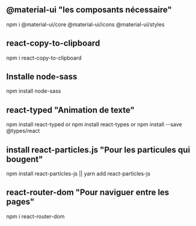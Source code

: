 ## @material-ui "les composants nécessaire"
npm i @material-ui/core @material-ui/icons @material-ui/styles 


## react-copy-to-clipboard
npm i react-copy-to-clipboard


## Installe node-sass
npm install node-sass


## react-typed "Animation de texte"
npm install react-typed
or
npm install react-types
or
npm install --save @types/react


## install react-particles.js "Pour les particules qui bougent"
npm install react-particles-js || yarn add react-particles-js


## react-router-dom "Pour naviguer entre les pages"
npm i react-router-dom









